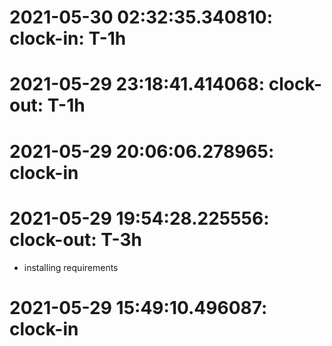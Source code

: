 
# 2021-05-30 02:32:35.340810: clock-in: T-1h 

# 2021-05-29 23:18:41.414068: clock-out: T-1h 


# 2021-05-29 20:06:06.278965: clock-in

# 2021-05-29 19:54:28.225556: clock-out: T-3h 

* installing requirements


# 2021-05-29 15:49:10.496087: clock-in

